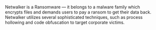 Netwalker is a Ransomware — it belongs to a malware family which encrypts files and demands users to pay a ransom to get their data back. Netwalker utilizes several sophisticated techniques, such as process hollowing and code obfuscation to target corporate victims.

